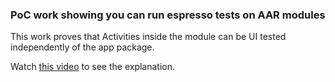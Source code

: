### PoC work showing you can run espresso tests on AAR modules

This work proves that Activities inside the module can be UI tested independently of the app package.

Watch [this video](https://youtu.be/ak6ifNT9Sns) to see the explanation.